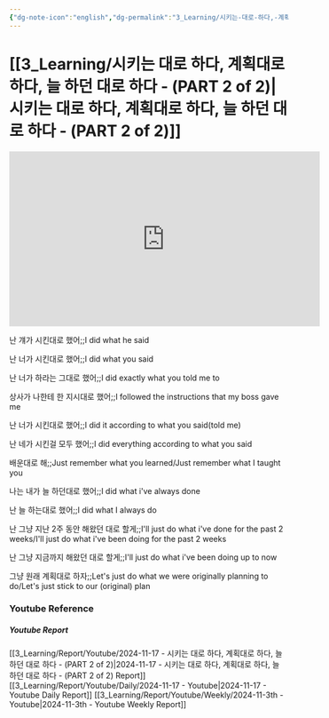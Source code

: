```yaml
---
{"dg-note-icon":"english","dg-permalink":"3_Learning/시키는-대로-하다,-계획대로-하다,-늘-하던-대로-하다---(PART-2-of-2)","created-date":"2024-11-17 11:55:48 am","date":"2024-11-17","type":"youtube","tags":["youtube","english","flashcards"],"aliases":null,"youtuber":"빨모쌤","channelName":"라이브 아카데미","link":"https://www.youtube.com/watch?v=lMYwgGoAWbA","img":"https://img.youtube.com/vi/lMYwgGoAWbA/0.jpg","dg-publish":true,"permalink":"/3_Learning/시키는-대로-하다,-계획대로-하다,-늘-하던-대로-하다---(PART-2-of-2)/","dgPassFrontmatter":true,"noteIcon":"english"}
---
```


# [[3_Learning/시키는 대로 하다, 계획대로 하다, 늘 하던 대로 하다 - (PART 2 of 2)\|시키는 대로 하다, 계획대로 하다, 늘 하던 대로 하다 - (PART 2 of 2)]]


<div class="container-root"><span></span></div><div><div class="container-root"><iframe width="560" height="315" src="https://www.youtube.com/embed/lMYwgGoAWbA" title="YouTube video player" frameborder="0" allow="accelerometer; autoplay; clipboard-write; encrypted-media; gyroscope; picture-in-picture; web-share" allowfullscreen=""></iframe></div></div>

난 걔가 시킨대로 했어;;I did what he said
<!--SR:!2024-12-16,2,210-->
난 너가 시킨대로 했어;;I did what you said
<!--SR:!2024-12-17,6,263-->
난 너가 하라는 그대로 했어;;I did exactly what you told me to
<!--SR:!2025-01-07,4,223-->
상사가 나한테 한 지시대로 했어;;I followed the instructions that my boss gave me
<!--SR:!2025-01-06,1,163-->
난 너가 시킨대로 했어;;I did it according to what you said(told me)
<!--SR:!2024-12-17,2,183-->
난 네가 시킨걸 모두 했어;;I did everything according to what you said
<!--SR:!2024-12-16,1,130-->

배운대로 해;;Just remember what you learned/Just remember what I taught you
<!--SR:!2025-01-10,4,190-->

나는 내가 늘 하던대로 했어;;I did what i've always done
<!--SR:!2024-11-27,3,250-->
난 늘 하는대로 했어;;I did what I always do
<!--SR:!2025-01-08,3,203-->
난 그냥 지난 2주 동안 해왔던 대로 할게;;I'll just do what i've done for the past 2 weeks/I'll just do what i've been doing for the past 2 weeks
<!--SR:!2024-12-22,8,250-->
난 그냥 지금까지 해왔던 대로 할게;;I'll just do what i've been doing up to now
<!--SR:!2025-01-10,4,203-->

그냥 원래 계획대로 하자;;Let's just do what we were originally planning to do/Let's just stick to our (original) plan
<!--SR:!2024-12-31,20,250-->












### Youtube Reference
##### Youtube Report
[[3_Learning/Report/Youtube/2024-11-17 - 시키는 대로 하다, 계획대로 하다, 늘 하던 대로 하다 - (PART 2 of 2)\|2024-11-17 - 시키는 대로 하다, 계획대로 하다, 늘 하던 대로 하다 - (PART 2 of 2) Report]]
[[3_Learning/Report/Youtube/Daily/2024-11-17 - Youtube\|2024-11-17 - Youtube Daily Report]]
[[3_Learning/Report/Youtube/Weekly/2024-11-3th - Youtube\|2024-11-3th - Youtube Weekly Report]]

